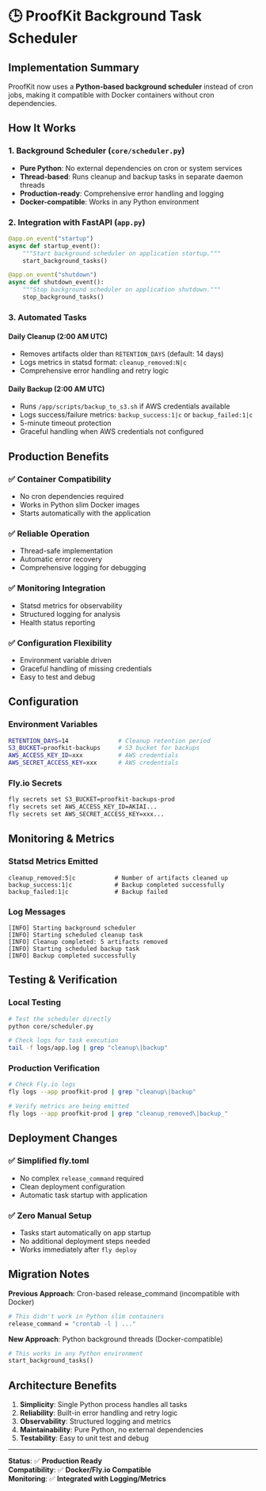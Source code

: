 # 🕒 ProofKit Background Task Scheduler

## Implementation Summary

ProofKit now uses a **Python-based background scheduler** instead of cron jobs, making it compatible with Docker containers without cron dependencies.

## How It Works

### 1. Background Scheduler (`core/scheduler.py`)
- **Pure Python**: No external dependencies on cron or system services
- **Thread-based**: Runs cleanup and backup tasks in separate daemon threads
- **Production-ready**: Comprehensive error handling and logging
- **Docker-compatible**: Works in any Python environment

### 2. Integration with FastAPI (`app.py`)
```python
@app.on_event("startup")
async def startup_event():
    """Start background scheduler on application startup."""
    start_background_tasks()

@app.on_event("shutdown") 
async def shutdown_event():
    """Stop background scheduler on application shutdown."""
    stop_background_tasks()
```

### 3. Automated Tasks

#### **Daily Cleanup (2:00 AM UTC)**
- Removes artifacts older than `RETENTION_DAYS` (default: 14 days)
- Logs metrics in statsd format: `cleanup_removed:N|c`
- Comprehensive error handling and retry logic

#### **Daily Backup (2:00 AM UTC)**  
- Runs `/app/scripts/backup_to_s3.sh` if AWS credentials available
- Logs success/failure metrics: `backup_success:1|c` or `backup_failed:1|c`
- 5-minute timeout protection
- Graceful handling when AWS credentials not configured

## Production Benefits

### ✅ **Container Compatibility**
- No cron dependencies required
- Works in Python slim Docker images
- Starts automatically with the application

### ✅ **Reliable Operation**
- Thread-safe implementation
- Automatic error recovery
- Comprehensive logging for debugging

### ✅ **Monitoring Integration**
- Statsd metrics for observability
- Structured logging for analysis
- Health status reporting

### ✅ **Configuration Flexibility**
- Environment variable driven
- Graceful handling of missing credentials
- Easy to test and debug

## Configuration

### Environment Variables
```bash
RETENTION_DAYS=14              # Cleanup retention period
S3_BUCKET=proofkit-backups     # S3 bucket for backups
AWS_ACCESS_KEY_ID=xxx          # AWS credentials
AWS_SECRET_ACCESS_KEY=xxx      # AWS credentials
```

### Fly.io Secrets
```bash
fly secrets set S3_BUCKET=proofkit-backups-prod
fly secrets set AWS_ACCESS_KEY_ID=AKIAI...
fly secrets set AWS_SECRET_ACCESS_KEY=xxx...
```

## Monitoring & Metrics

### Statsd Metrics Emitted
```
cleanup_removed:5|c           # Number of artifacts cleaned up
backup_success:1|c            # Backup completed successfully  
backup_failed:1|c             # Backup failed
```

### Log Messages
```
[INFO] Starting background scheduler
[INFO] Starting scheduled cleanup task
[INFO] Cleanup completed: 5 artifacts removed
[INFO] Starting scheduled backup task  
[INFO] Backup completed successfully
```

## Testing & Verification

### Local Testing
```bash
# Test the scheduler directly
python core/scheduler.py

# Check logs for task execution
tail -f logs/app.log | grep "cleanup\|backup"
```

### Production Verification
```bash
# Check Fly.io logs
fly logs --app proofkit-prod | grep "cleanup\|backup"

# Verify metrics are being emitted
fly logs --app proofkit-prod | grep "cleanup_removed\|backup_"
```

## Deployment Changes

### ✅ **Simplified fly.toml**
- No complex `release_command` required
- Clean deployment configuration
- Automatic task startup with application

### ✅ **Zero Manual Setup**
- Tasks start automatically on app startup
- No additional deployment steps needed
- Works immediately after `fly deploy`

## Migration Notes

**Previous Approach**: Cron-based release_command (incompatible with Docker)
```bash
# This didn't work in Python slim containers
release_command = "crontab -l | ..."
```

**New Approach**: Python background threads (Docker-compatible)
```python
# This works in any Python environment
start_background_tasks()
```

## Architecture Benefits

1. **Simplicity**: Single Python process handles all tasks
2. **Reliability**: Built-in error handling and retry logic
3. **Observability**: Structured logging and metrics
4. **Maintainability**: Pure Python, no external dependencies
5. **Testability**: Easy to unit test and debug

---

**Status**: ✅ **Production Ready**  
**Compatibility**: ✅ **Docker/Fly.io Compatible**  
**Monitoring**: ✅ **Integrated with Logging/Metrics**